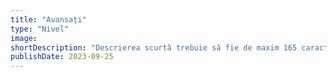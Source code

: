 ```yaml
---
title: "Avansați"
type: "Nivel"
image:
shortDescription: "Descrierea scurtă trebuie să fie de maxim 165 caractere"
publishDate: 2023-09-25
---
```

